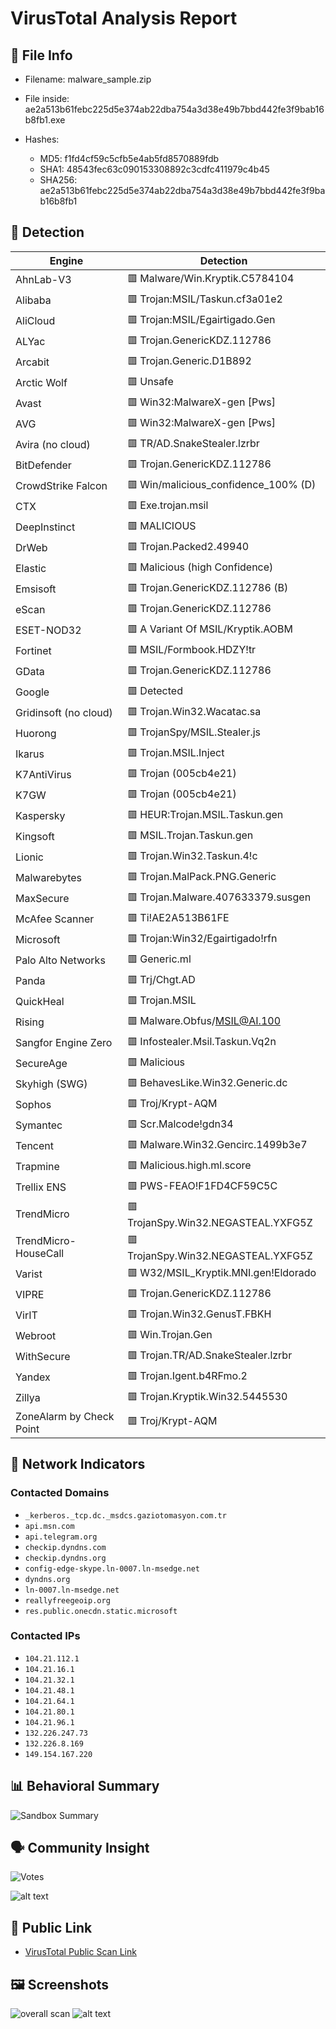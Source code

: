 # VirusTotal Analysis Report

## 📁 File Info
- Filename: malware_sample.zip
- File inside: 
    ae2a513b61febc225d5e374ab22dba754a3d38e49b7bbd442fe3f9bab16b8fb1.exe

- Hashes:
  - MD5: f1fd4cf59c5cfb5e4ab5fd8570889fdb
  - SHA1: 48543fec63c090153308892c3cdfc411979c4b45
  - SHA256: ae2a513b61febc225d5e374ab22dba754a3d38e49b7bbd442fe3f9bab16b8fb1


## 🧪 Detection
| Engine | Detection |
|--------|-----------|
| AhnLab-V3 | 🟥 Malware/Win.Kryptik.C5784104 |
| Alibaba | 🟥 Trojan:MSIL/Taskun.cf3a01e2 |
| AliCloud | 🟥 Trojan:MSIL/Egairtigado.Gen |
| ALYac | 🟥 Trojan.GenericKDZ.112786 |
| Arcabit | 🟥 Trojan.Generic.D1B892 |
| Arctic Wolf | 🟥 Unsafe |
| Avast | 🟥 Win32:MalwareX-gen [Pws] |
| AVG | 🟥 Win32:MalwareX-gen [Pws] |
| Avira (no cloud) | 🟥 TR/AD.SnakeStealer.lzrbr |
| BitDefender | 🟥 Trojan.GenericKDZ.112786 |
| CrowdStrike Falcon | 🟥 Win/malicious_confidence_100% (D) |
| CTX | 🟥 Exe.trojan.msil |
| DeepInstinct | 🟥 MALICIOUS |
| DrWeb | 🟥 Trojan.Packed2.49940 |
| Elastic | 🟥 Malicious (high Confidence) |
| Emsisoft | 🟥 Trojan.GenericKDZ.112786 (B) |
| eScan | 🟥 Trojan.GenericKDZ.112786 |
| ESET-NOD32 | 🟥 A Variant Of MSIL/Kryptik.AOBM |
| Fortinet | 🟥 MSIL/Formbook.HDZY!tr |
| GData | 🟥 Trojan.GenericKDZ.112786 |
| Google | 🟥 Detected |
| Gridinsoft (no cloud) | 🟥 Trojan.Win32.Wacatac.sa |
| Huorong | 🟥 TrojanSpy/MSIL.Stealer.js |
| Ikarus | 🟥 Trojan.MSIL.Inject |
| K7AntiVirus | 🟥 Trojan (005cb4e21) |
| K7GW | 🟥 Trojan (005cb4e21) |
| Kaspersky | 🟥 HEUR:Trojan.MSIL.Taskun.gen |
| Kingsoft | 🟥 MSIL.Trojan.Taskun.gen |
| Lionic | 🟥 Trojan.Win32.Taskun.4!c |
| Malwarebytes | 🟥 Trojan.MalPack.PNG.Generic |
| MaxSecure | 🟥 Trojan.Malware.407633379.susgen |
| McAfee Scanner | 🟥 Ti!AE2A513B61FE |
| Microsoft | 🟥 Trojan:Win32/Egairtigado!rfn |
| Palo Alto Networks | 🟥 Generic.ml |
| Panda | 🟥 Trj/Chgt.AD |
| QuickHeal | 🟥 Trojan.MSIL |
| Rising | 🟥 Malware.Obfus/MSIL@AI.100 |
| Sangfor Engine Zero | 🟥 Infostealer.Msil.Taskun.Vq2n |
| SecureAge | 🟥 Malicious |
| Skyhigh (SWG) | 🟥 BehavesLike.Win32.Generic.dc |
| Sophos | 🟥 Troj/Krypt-AQM |
| Symantec | 🟥 Scr.Malcode!gdn34 |
| Tencent | 🟥 Malware.Win32.Gencirc.1499b3e7 |
| Trapmine | 🟥 Malicious.high.ml.score |
| Trellix ENS | 🟥 PWS-FEAO!F1FD4CF59C5C |
| TrendMicro | 🟥 TrojanSpy.Win32.NEGASTEAL.YXFG5Z |
| TrendMicro-HouseCall | 🟥 TrojanSpy.Win32.NEGASTEAL.YXFG5Z |
| Varist | 🟥 W32/MSIL_Kryptik.MNI.gen!Eldorado |
| VIPRE | 🟥 Trojan.GenericKDZ.112786 |
| VirIT | 🟥 Trojan.Win32.GenusT.FBKH |
| Webroot | 🟥 Win.Trojan.Gen |
| WithSecure | 🟥 Trojan.TR/AD.SnakeStealer.lzrbr |
| Yandex | 🟥 Trojan.Igent.b4RFmo.2 |
| Zillya | 🟥 Trojan.Kryptik.Win32.5445530 |
| ZoneAlarm by Check Point | 🟥 Troj/Krypt-AQM |

## 📡 Network Indicators
### Contacted Domains
- `_kerberos._tcp.dc._msdcs.gaziotomasyon.com.tr`
- `api.msn.com`
- `api.telegram.org`
- `checkip.dyndns.com`
- `checkip.dyndns.org`
- `config-edge-skype.ln-0007.ln-msedge.net`
- `dyndns.org`
- `ln-0007.ln-msedge.net`
- `reallyfreegeoip.org`
- `res.public.onecdn.static.microsoft`

### Contacted IPs
- `104.21.112.1`
- `104.21.16.1`
- `104.21.32.1`
- `104.21.48.1`
- `104.21.64.1`
- `104.21.80.1`
- `104.21.96.1`
- `132.226.247.73`
- `132.226.8.169`
- `149.154.167.220`

## 📊 Behavioral Summary
![Sandbox Summary](./screenshots/ss-0.png)

## 🗣️ Community Insight
![Votes](./screenshots/ss-1.png)

![alt text](./screenshots/ss-2.png)

## 🔐 Public Link
- [VirusTotal Public Scan Link](https://www.virustotal.com/gui/file/ae2a513b61febc225d5e374ab22dba754a3d38e49b7bbd442fe3f9bab16b8fb1)

## 🖼️ Screenshots
![overall scan](<./screenshots/ss-3.png>)
![alt text](./screenshots/ss-4.png)
